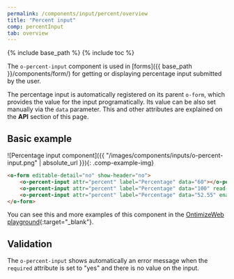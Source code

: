 ```yaml
---
permalink: /components/input/percent/overview
title: "Percent input"
comp: percentInput
tab: overview
---
```


{% include base_path %}
{% include toc %}

The `o-percent-input` component is used in [forms]({{ base_path }}/components/form/) for getting or displaying percentage input submitted by the user.

The percentage input is automatically registered on its parent `o-form`, which provides the value for the input programatically. Its value can be also set manually via the `data` parameter. This and other attributes are explained on the **API** section of this page.

## Basic example
![Percentage input component]({{ "/images/components/inputs/o-percent-input.png" | absolute_url }}){: .comp-example-img}

```html
<o-form editable-detail="no" show-header="no">
    <o-percent-input attr="percent" label="Percentage" data="60"></o-percent-input>
    <o-percent-input attr="percent" label="Percentage" data="100" read-only="no" required="yes"></o-percent-input>
    <o-percent-input attr="percent" label="Percentage" data="52.55" enabled="no"></o-percent-input>
</o-form>
```
You can see this and more examples of this component in the [OntimizeWeb playground]({{site.playgroundurl}}/main/inputs/percent){:target="_blank"}.

## Validation
The `o-percent-input` shows automatically an error message when the `required` attribute is set to "yes" and there is no value on the input.
